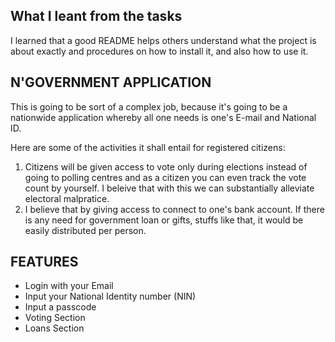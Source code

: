 ## What I leant from the tasks 
I learned that a good README helps others understand what the project is about exactly and procedures on how to install it, and also how to use it.

## N'GOVERNMENT APPLICATION
This is going to be sort of a complex job, because it's going to be a nationwide application whereby all one needs is one's E-mail and National ID. 

Here are some of the activities it shall entail for registered citizens:
1. Citizens will be given access to vote only during elections instead of going to polling centres and as a citizen you can even track the vote count by yourself. I beleive that with this we can substantially alleviate electoral malpratice.
2. I believe that by giving access to connect to one's bank account. If there is any need for government loan or gifts, stuffs like that, it would be easily distributed per person.
## FEATURES
- Login with your Email
- Input your National Identity number (NIN)
- Input a passcode
- Voting Section
- Loans Section 